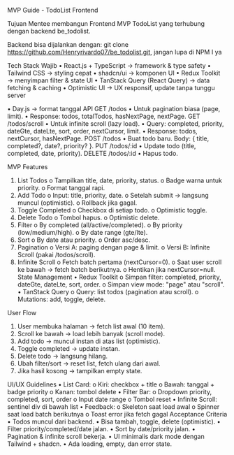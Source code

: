 MVP Guide - TodoList Frontend 

Tujuan Mentee membangun Frontend MVP TodoList yang terhubung dengan backend be_todolist. 

Backend bisa dijalankan dengan: git clone https://github.com/Henryrivardo07/be_todolist.git, jangan lupa di NPM I ya 

Tech Stack Wajib 
• React.js + TypeScript → framework & type safety 
• Tailwind CSS → styling cepat 
• shadcn/ui → komponen UI 
• Redux Toolkit → menyimpan filter & state UI 
• TanStack Query (React Query) → data fetching & caching 
• Optimistic UI → UX responsif, update tanpa tunggu server

• Day.js → format tanggal API GET /todos 
• Untuk pagination biasa (page, limit). 
• Response: todos, totalTodos, hasNextPage, nextPage. GET /todos/scroll 
• Untuk infinite scroll (lazy load). 
• Query: completed, priority, dateGte, dateLte, sort, order, nextCursor, limit. 
• Response: todos, nextCursor, hasNextPage. POST /todos 
• Buat todo baru. Body: { title, completed?, date?, priority? }. PUT /todos/:id 
• Update todo (title, completed, date, priority). DELETE /todos/:id 
• Hapus todo. 

MVP Features 
1. List Todos
   o Tampilkan title, date, priority, status.
   o Badge warna untuk priority.
   o Format tanggal rapi.
3. Add Todo
   o Input: title, priority, date.
   o Setelah submit → langsung muncul (optimistic).
   o Rollback jika gagal.
5. Toggle Completed
   o Checkbox di setiap todo.
   o Optimistic toggle.
7. Delete Todo
   o Tombol hapus.
   o Optimistic delete.
9. Filter
    o By completed (all/active/completed).
    o By priority (low/medium/high).
    o By date range (gte/lte).
11. Sort
    o By date atau priority.
    o Order asc/desc.
13. Pagination
    o Versi A: paging dengan page & limit.
    o Versi B: Infinite Scroll (pakai /todos/scroll).
15. Infinite Scroll o Fetch batch pertama (nextCursor=0).
    o Saat user scroll ke bawah → fetch batch berikutnya.
    o Hentikan jika nextCursor=null. State Management • Redux Toolkit
    o Simpan filter: completed, priority, dateGte, dateLte, sort, order.
    o Simpan view mode: "page" atau "scroll". • TanStack Query
    o Query: list todos (pagination atau scroll).
    o Mutations: add, toggle, delete.

User Flow 
1. User membuka halaman → fetch list awal (10 item).
2. Scroll ke bawah → load lebih banyak (scroll mode).
3. Add todo → muncul instan di atas list (optimistic).
4. Toggle completed → update instan.
5. Delete todo → langsung hilang.
6. Ubah filter/sort → reset list, fetch ulang dari awal.
7. Jika hasil kosong → tampilkan empty state. 

UI/UX Guidelines 
• List Card: 
	o Kiri: checkbox + title 
 	o Bawah: tanggal + badge priority 
	o Kanan: tombol delete 
• Filter Bar: 
	o Dropdown priority, completed, sort, order 
 	o Input date range o Tombol reset 
• Infinite Scroll: sentinel div di bawah list 
• Feedback: 
	o Skeleton saat load awal 
 	o Spinner saat load batch berikutnya 
	o Toast error jika fetch gagal Acceptance Criteria 
• Todos muncul dari backend. 
• Bisa tambah, toggle, delete (optimistic). 
• Filter priority/completed/date jalan. 
• Sort by date/priority jalan. 
• Pagination & infinite scroll bekerja. 
• UI minimalis dark mode dengan Tailwind + shadcn. 
• Ada loading, empty, dan error state. 

